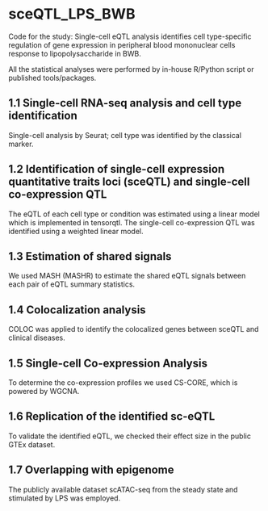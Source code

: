 # sceQTL_LPS_BWB
Code for the study: Single-cell eQTL analysis identifies cell type-specific regulation of gene expression in peripheral blood mononuclear cells response to lipopolysaccharide in BWB.

All the statistical analyses were performed by in-house R/Python script or published tools/packages.

## 1.1 Single-cell RNA-seq analysis and cell type identification ##

Single-cell analysis by Seurat; cell type was identified by the classical marker.

## 1.2 Identification of single-cell expression quantitative traits loci (sceQTL) and single-cell co-expression QTL ##

The eQTL of each cell type or condition was estimated using a linear model which is implemented in tensorqtl. The single-cell co-expression QTL was identified using a weighted linear model.

## 1.3 Estimation of shared signals ##

We used MASH (MASHR) to estimate the shared eQTL signals between each pair of eQTL summary statistics.

## 1.4 Colocalization analysis ##

COLOC was applied to identify the colocalized genes between sceQTL and clinical diseases. 

## 1.5 Single-cell Co-expression Analysis ##

To determine the co-expression profiles we used CS-CORE, which is powered by WGCNA.

## 1.6 Replication of the identified sc-eQTL ##

To validate the identified eQTL, we checked their effect size in the public GTEx dataset.

## 1.7 Overlapping with epigenome ##

The publicly available dataset scATAC-seq from the steady state and stimulated by LPS was employed.
